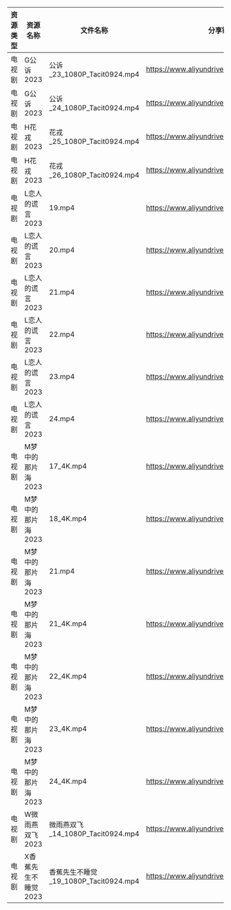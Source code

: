 | 资源类型 | 资源名称         | 文件名称                           | 分享链接                                      | 更新时间       |
| ---- | ------------ | ------------------------------ | ----------------------------------------- | ---------- |
| 电视剧  | G公诉2023      | 公诉_23_1080P_Tacit0924.mp4      | https://www.aliyundrive.com/s/SKq7GkiMEWX | 2023-06-12 |
| 电视剧  | G公诉2023      | 公诉_24_1080P_Tacit0924.mp4      | https://www.aliyundrive.com/s/SKq7GkiMEWX | 2023-06-12 |
| 电视剧  | H花戎2023      | 花戎_25_1080P_Tacit0924.mp4      | https://www.aliyundrive.com/s/DsKqmGre9hn | 2023-06-12 |
| 电视剧  | H花戎2023      | 花戎_26_1080P_Tacit0924.mp4      | https://www.aliyundrive.com/s/DsKqmGre9hn | 2023-06-12 |
| 电视剧  | L恋人的谎言2023   | 19.mp4                         | https://www.aliyundrive.com/s/37r8fwJ2qq4 | 2023-06-12 |
| 电视剧  | L恋人的谎言2023   | 20.mp4                         | https://www.aliyundrive.com/s/37r8fwJ2qq4 | 2023-06-12 |
| 电视剧  | L恋人的谎言2023   | 21.mp4                         | https://www.aliyundrive.com/s/37r8fwJ2qq4 | 2023-06-12 |
| 电视剧  | L恋人的谎言2023   | 22.mp4                         | https://www.aliyundrive.com/s/37r8fwJ2qq4 | 2023-06-12 |
| 电视剧  | L恋人的谎言2023   | 23.mp4                         | https://www.aliyundrive.com/s/37r8fwJ2qq4 | 2023-06-12 |
| 电视剧  | L恋人的谎言2023   | 24.mp4                         | https://www.aliyundrive.com/s/37r8fwJ2qq4 | 2023-06-12 |
| 电视剧  | M梦中的那片海2023  | 17_4K.mp4                      | https://www.aliyundrive.com/s/FuXhJiJpMjf | 2023-06-12 |
| 电视剧  | M梦中的那片海2023  | 18_4K.mp4                      | https://www.aliyundrive.com/s/FuXhJiJpMjf | 2023-06-12 |
| 电视剧  | M梦中的那片海2023  | 21.mp4                         | https://www.aliyundrive.com/s/FuXhJiJpMjf | 2023-06-12 |
| 电视剧  | M梦中的那片海2023  | 21_4K.mp4                      | https://www.aliyundrive.com/s/FuXhJiJpMjf | 2023-06-12 |
| 电视剧  | M梦中的那片海2023  | 22_4K.mp4                      | https://www.aliyundrive.com/s/FuXhJiJpMjf | 2023-06-12 |
| 电视剧  | M梦中的那片海2023  | 23_4K.mp4                      | https://www.aliyundrive.com/s/FuXhJiJpMjf | 2023-06-12 |
| 电视剧  | M梦中的那片海2023  | 24_4K.mp4                      | https://www.aliyundrive.com/s/FuXhJiJpMjf | 2023-06-12 |
| 电视剧  | W微雨燕双飞2023   | 微雨燕双飞_14_1080P_Tacit0924.mp4   | https://www.aliyundrive.com/s/Uvq8Q8wJXgg | 2023-06-12 |
| 电视剧  | X香蕉先生不睡觉2023 | 香蕉先生不睡觉_19_1080P_Tacit0924.mp4 | https://www.aliyundrive.com/s/sDMpNaeEsz3 | 2023-06-12 |
